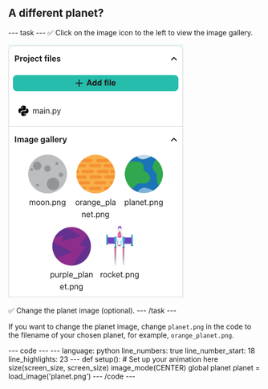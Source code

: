 <h2 class="c-project-heading--task">A different planet?</h2>

--- task ---
✅ Click on the image icon to the left to view the image gallery. 

![Choose a different planet](images/image_gallery.png)

✅ Change the planet image (optional).
--- /task --- 

If you want to change the planet image, change `planet.png` in the code to the filename of your chosen planet, for example, `orange_planet.png`. 

<div class="c-project-code">
--- code ---
---
language: python
line_numbers: true
line_number_start: 18 
line_highlights: 23
---
def setup():
    # Set up your animation here
    size(screen_size, screen_size)
    image_mode(CENTER)
    global planet
    planet = load_image('planet.png')
--- /code ---
</div>


